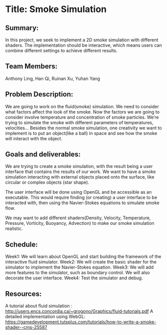 # Title: Smoke Simulation

## Summary: 
In this project, we seek to implement a 2D smoke simulation with different shaders. The implementation should be interactive, which means users can combine different settings to achieve different results. 

## Team Members: 
Anthony Ling, Han Qi, Ruinan Xu, Yuhan Yang

## Problem Description:
We are going to work on the fluid(smoke) simulation. We need to consider what factors affect the look of the smoke. Now the factors we are going to consider involve temperature and concentration of smoke particles. We’re trying to simulate the smoke with different parameters of temperatures, velocities... Besides the normal smoke simulation, one creativity we want to implement is to put an object(like a ball) in space and see how the smoke will interact with the object. 

## Goals and deliverables:
We are trying to create a smoke simulation, with the result being a user interface that contains the results of our work. We want to have a smoke simulation interacting with external objects placed onto the surface, like circular or complex objects (star shape). 

The user interface will be done using OpenGL and be accessible as an executable. This would require finding (or creating) a user interface to be interacted with, then using the Navier-Stokes equations to simulate smoke flow.

We may want to add different shaders(Density, Velocity, Temperature, Pressure, Vorticity, Buoyancy, Advection) to make our smoke simulation realistic.

## Schedule:
Week1: We will learn about OpenGL and start building the framework of the interactive fluid simulator. 
Week2: We will create the basic shader for the simulator to implement the Navier-Stokes equation.
Week3: We will add more features to the simulator, such as boundary control. We will also decorate the user interface.
Week4: Test the simulator and debug.

## Resources:
A tutorial about fluid simulation : http://users.encs.concordia.ca/~grogono/Graphics/fluid-tutorials.pdf
A detailed implementation using WebGL:
https://gamedevelopment.tutsplus.com/tutorials/how-to-write-a-smoke-shader--cms-25587
